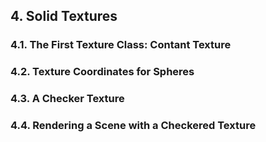## 4. Solid Textures

### 4.1. The First Texture Class: Contant Texture
### 4.2. Texture Coordinates for Spheres
### 4.3. A Checker Texture
### 4.4. Rendering a Scene with a Checkered Texture